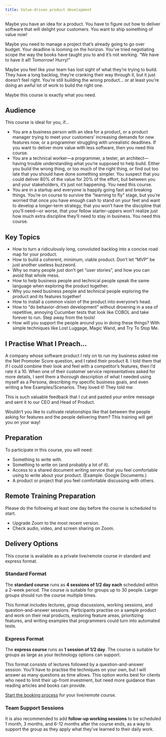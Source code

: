 ```yaml
---
title: Value-driven product development
---
```


Maybe you have an idea for a product. You have to figure out how to deliver software that will delight your customers. You want to ship something of value now!

Maybe you need to manage a project that’s already going to go over budget. Your deadline is looming on the horizon. You’ve tried negotiating scope the way the books have taught you to and it’s not working. “We have to have it all! Tomorrow! Hurry!”

Maybe you feel like your team has lost sight of what they’re trying to build. They have a long backlog, they’re cranking their way through it, but it just doesn’t feel right. You’re still building the wrong product… or at least you’re doing an awful lot of work to build the right one.

Maybe this course is exactly what you need.

## Audience

This course is ideal for you, if…

- You are a business person with an idea for a product, or a product manager trying to meet your customers’ increasing demands for new features now, or a programmer struggling with unrealistic deadlines. If you want to deliver more value with less software, then you need this course.
- You are a technical worker—a programmer, a tester, an architect—having trouble understanding what you’re supposed to help build. Either you build the wrong thing, or too much of the right thing, or find out too late that you should have done something simpler. You suspect that you could deliver 80% of the value for 20% of the effort, but between you and your stakeholders, it’s just not happening. You need this course.
- You are in a startup and everyone is happily going fast and breaking things. You’re on course to survive the “learning to fly” stage, but you’re worried that once you have enough cash to stand on your feet and want to develop a longer-term strategy, that you won’t have the discipline that you’ll need—or worse, that your fellow starter-uppers won’t realize just how much extra discipline they’ll need to stay in business. You need this course.

## Key Topics

- How to turn a ridiculously long, convoluted backlog into a concise road map for your product.
- How to build a coherent, minimum, viable product. Don’t let “MVP” be just another useless buzzword.
- Why so many people just don’t get “user stories”, and how you can avoid that whole mess.
- How to help business people and technical people speak the same language when exploring the product together.
- Why you need business people and technical people exploring the product and its features together!
- How to install a common vision of the product into everyone’s head.
- How to “do behavior-driven development” without drowning in a sea of repetitive, annoying Cucumber tests that look like COBOL and take forever to run. Step away from the tools!
- How will you support the people around you in doing these things? With simple techniques like Lost Luggage, Magic Wand, and Try To Stop Me.

## I Practise What I Preach…

A company whose software product I rely on to run my business asked me the Net Promoter Score question, and I rated their product 8. I told them that if I could combine their look and feel with a competitor’s features, then I’d rate it a 10. When one of their customer service representatives asked for more details, I sent them a thorough description of what I needed using myself as a Persona, describing my specific business goals, and even writing a few Examples/Scenarios. They loved it! They told me:

This is such valuable feedback that I cut and pasted your entire message and sent it to our CEO and Head of Product.

Wouldn’t you like to cultivate relationships like that between the people asking for features and the people delivering them? This training will get you on your way!

## Preparation

To participate in this course, you will need:

- Something to write with.
- Something to write on (and probably a lot of it).
- Access to a shared document writing service that you feel comfortable using to write about your product. (Example: Google Documents.)
- A product or project that you feel comfortable discussing with others.

## Remote Training Preparation

Please do the following at least one day before the course is scheduled to start.

- Upgrade Zoom to the most recent version.
- Check audio, video, and screen sharing on Zoom.

## Delivery Options

This course is available as a private live/remote course in standard and express format.

### Standard Format

The **standard course** runs as **4 sessions of 1/2 day each** scheduled within a 2-week period. The course is suitable for groups up to 30 people. Larger groups should run the course multiple times.

This format includes lectures, group discussions, working sessions, and question-and-answer sessions. Participants practise on a sample product and work on their real products, exploring feature areas, prioritizing features, and writing examples that programmers could turn into automated tests.

### Express Format

The **express course** runs as **1 session of 1/2 day**. The course is suitable for groups as large as your technology options can support.

This format consists of lectures followed by a question-and-answer session. You’ll have to practise the techniques on your own, but I will answer as many questions as time allows. This option works best for clients who need to limit their up-front investment, but need more guidance than reading articles and books can provide.

[Start the booking process](/training/book/) for your live/remote course.

### Team Support Sessions

It is also recommended to add **follow-up working sessions** to be scheduled 1 month, 3 months, and 6-12 months after the course ends, as a way to support the group as they apply what they’ve learned to their daily work.